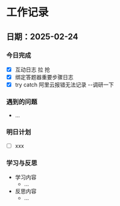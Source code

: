 # 工作记录

## 日期：2025-02-24

### 今日完成

- [x] 互动日志 拉 抢
- [x] 绑定答题器重要步骤日志
- [x] try catch 阿里云报错无法记录 --调研一下

### 遇到的问题

- ...

### 明日计划

- [ ] xxx

### 学习与反思

- 学习内容
  - ...
- 反思内容
  - ...
